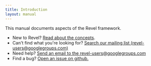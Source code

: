 ```yaml
---
title: Introduction
layout: manual
---
```


This manual documents aspects of the Revel framework.
- New to Revel?  [Read about the concepts](concepts.html).
- Can't find what you're looking for?  [Search our mailing list (revel-users@googlegroups.com)](https://groups.google.com/forum/#!forum/revel-framework)
- Need help?  [Send an email to the revel-users@googlegroups.com](mailto:revel-framework@googlegroups.com)
- Find a bug?  [Open an issue on github.](https://github.com/robfig/revel/issues)
